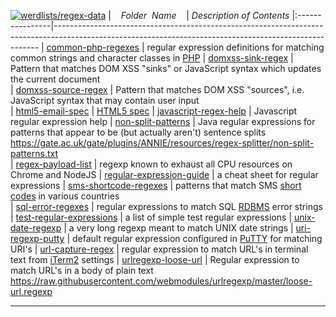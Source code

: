 [![werdlists/regex-data](https://img.shields.io/badge/werdlists-regex-data-purple.svg?logo=github&style=popout&longCache=true)](# "werdlists/regex-data")
|&nbsp;&nbsp;&nbsp;&nbsp;_Folder&nbsp;&nbsp;Name_&nbsp;&nbsp;&nbsp;&nbsp;| _Description of Contents_
|:----------------|--------------------------------------------------------------------------------------------------------------------------------------------------------
| [common-php-regexes](common-php-regexes.txt) |  regular expression definitions for matching common strings and character classes in [PHP](http://www.php.net) 
| [domxss-sink-regex](domxss-sink-regex.txt) | Pattern that matches DOM XSS "sinks" or JavaScript syntax which updates the current document   
| [domxss-source-regex](domxss-source-regex.txt) | Pattern that matches DOM XSS "sources", i.e. JavaScript syntax that may contain user input   
| [html5-email-spec](html5-email-spec.txt) |  [HTML5 spec](https://html.spec.whatwg.org/multipage/input.html#e-mail-state-(type%3Demail) "input tag with type=email") 
| [javascript-regex-help](javascript-regex-help.md) | Javascript regular expression help
| [non-split-patterns](non-split-patterns.js) | Java regular expressions for patterns that appear to be (but actually aren't) sentence splits <https://gate.ac.uk/gate/plugins/ANNIE/resources/regex-splitter/non-split-patterns.txt>  
| [regex-payload-list](regex-payload-list.txt) |  regexp known to exhaust all CPU resources on Chrome and NodeJS 
| [regular-expression-guide](regular-expression-guide.txt) |  a cheat sheet for regular expressions 
| [sms-shortcode-regexes](sms-shortcode-regexes.txt) |  patterns that match SMS [short codes](https://wikipedia.org/wiki/Short_code "Short codes are short digit sequences, significantly shorter than telephone numbers, that are used to address messages in Multimedia Messaging System and Short Messaging Service systems of mobile network operators.") in various countries   
| [sql-error-regexes](sql-error-regexes.txt) |  regular expressions to match SQL [RDBMS](https://wikipedia.org/wiki/Relational_database_management_system "A database management system based on the relational model of data.") error strings   
| [test-regular-expressions](test-regular-expressions.txt) | a list of simple test regular expressions
| [unix-date-regexp](unix-date-regexp.txt) |  a very long regexp meant to match UNIX date strings 
| [uri-regexp-putty](uri-regexp-putty.txt) | default regular expression configured in [PuTTY](https://putty.org "PuTTY is an SSH and telnet client") for matching URI's
| [url-capture-regex](url-capture-regex.txt) | regular expression to match URL's in terminal text from [iTerm2](https://iterm2.com "iTerm2 is a terminal emulator for macOS that does amazing things.") settings
| [urlregexp-loose-url](urlregexp-loose-url.txt) | Regular expression to match URL's in a body of plain text <https://raw.githubusercontent.com/webmodules/urlregexp/master/loose-url.regexp>  

* * *

